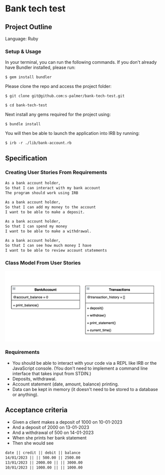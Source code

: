 # Bank tech test

## Project Outline

Language: Ruby

### Setup & Usage

In your terminal, you can run the following commands. If you don't already have Bundler installed, please run: 
``` 
$ gem install bundler 
```
Please clone the repo and access the project folder:
```
$ git clone git@github.com:s-palmer/bank-tech-test.git
```
```
$ cd bank-tech-test
```
Next install any gems required for the project using:
```
$ bundle install
```
You will then be able to launch the application into IRB by running:
```
$ irb -r ./lib/bank-account.rb
```

## Specification

### Creating User Stories From Requirements

```
As a bank account holder,
So that I can interact with my bank account
The program should work using IRB
```
```
As a bank account holder,
So that I can add my money to the account
I want to be able to make a deposit.
```
```
As a bank account holder,
So that I can spend my money
I want to be able to make a withdrawal.
```
```
As a bank account holder,
So that I can see how much money I have
I want to be able to review account statements
```

### Class Model From User Stories

![Class Model](ClassModel.png)

### Requirements
* You should be able to interact with your code via a REPL like IRB or the JavaScript console. (You don't need to implement a command line interface that takes input from STDIN.)
* Deposits, withdrawal.
* Account statement (date, amount, balance) printing.
* Data can be kept in memory (it doesn't need to be stored to a database or anything).



## Acceptance criteria

* Given a client makes a deposit of 1000 on 10-01-2023
* And a deposit of 2000 on 13-01-2023
* And a withdrawal of 500 on 14-01-2023
* When she prints her bank statement
* Then she would see

```
date || credit || debit || balance
14/01/2023 || || 500.00 || 2500.00
13/01/2023 || 2000.00 || || 3000.00
10/01/2023 || 1000.00 || || 1000.00
```

